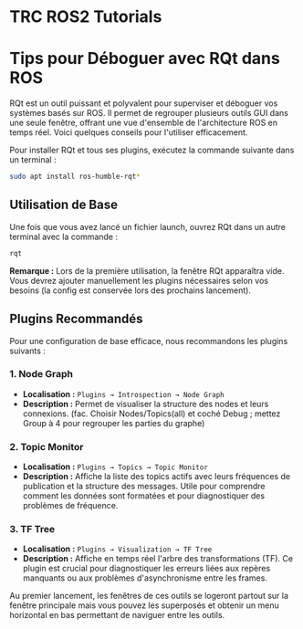 # TRC ROS2 Tutorials

# Tips pour Déboguer avec RQt dans ROS

RQt est un outil puissant et polyvalent pour superviser et déboguer vos systèmes basés sur ROS. Il permet de regrouper plusieurs outils GUI dans une seule fenêtre, offrant une vue d'ensemble de l'architecture ROS en temps réel. Voici quelques conseils pour l'utiliser efficacement.

Pour installer RQt et tous ses plugins, exécutez la commande suivante dans un terminal :
```bash
sudo apt install ros-humble-rqt*
```

## Utilisation de Base
Une fois que vous avez lancé un fichier launch, ouvrez RQt dans un autre terminal avec la commande :
```bash
rqt
```

**Remarque :** Lors de la première utilisation, la fenêtre RQt apparaîtra vide. Vous devrez ajouter manuellement les plugins nécessaires selon vos besoins (la config est conservée lors des prochains lancement).

## Plugins Recommandés
Pour une configuration de base efficace, nous recommandons les plugins suivants :

### 1. Node Graph
- **Localisation :** `Plugins → Introspection → Node Graph`
- **Description :** Permet de visualiser la structure des nodes et leurs connexions. (fac. Choisir Nodes/Topics(all) et coché Debug ; mettez Group à 4 pour regrouper les parties du graphe)

### 2. Topic Monitor
- **Localisation :** `Plugins → Topics → Topic Monitor`
- **Description :** Affiche la liste des topics actifs avec leurs fréquences de publication et la structure des messages. Utile pour comprendre comment les données sont formatées et pour diagnostiquer des problèmes de fréquence.

### 3. TF Tree
- **Localisation :** `Plugins → Visualization → TF Tree`
- **Description :** Affiche en temps réel l'arbre des transformations (TF). Ce plugin est crucial pour diagnostiquer les erreurs liées aux repères manquants ou aux problèmes d'asynchronisme entre les frames.


Au premier lancement, les fenêtres de ces outils se logeront partout sur la fenêtre principale mais vous pouvez les superposés et obtenir un menu horizontal en bas permettant de naviguer entre les outils.